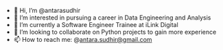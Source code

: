 - 👋 Hi, I’m @antarasudhir
- 👀 I’m interested in pursuing a career in Data Engineering and Analysis
- 🌱 I’m currently a Software Engineer Trainee at iLink Digital
- 💞️ I’m looking to collaborate on Python projects to gain more experience
- 📫 How to reach me: @antara.sudhir@gmail.com

<!---
antarasudhir/antarasudhir is a ✨ special ✨ repository because its `README.md` (this file) appears on your GitHub profile.
You can click the Preview link to take a look at your changes.
--->
